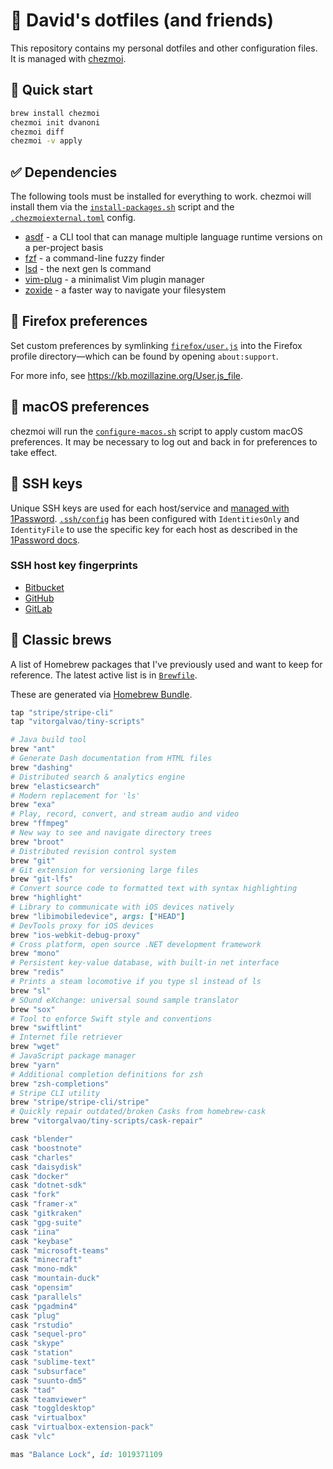 # 🔘 David's dotfiles (and friends)

This repository contains my personal dotfiles and other configuration files.
It is managed with [chezmoi](https://www.chezmoi.io/).

## 🚀 Quick start

```sh
brew install chezmoi
chezmoi init dvanoni
chezmoi diff
chezmoi -v apply
```

## ✅ Dependencies

The following tools must be installed for everything to work. chezmoi will
install them via the [`install-packages.sh`](run_onchange_install-packages.sh.tmpl)
script and the [`.chezmoiexternal.toml`](.chezmoiexternal.toml) config.

- [asdf](https://github.com/asdf-vm/asdf) - a CLI tool that can manage multiple language runtime versions on a per-project basis
- [fzf](https://github.com/junegunn/fzf) - a command-line fuzzy finder
- [lsd](https://github.com/lsd-rs/lsd) - the next gen ls command
- [vim-plug](https://github.com/junegunn/vim-plug) - a minimalist Vim plugin manager
- [zoxide](https://github.com/ajeetdsouza/zoxide) - a faster way to navigate your filesystem

## 🦊 Firefox preferences

Set custom preferences by symlinking [`firefox/user.js`](firefox/user.js) into
the Firefox profile directory—which can be found by opening `about:support`.

For more info, see https://kb.mozillazine.org/User.js_file.

## 🍎 macOS preferences

chezmoi will run the [`configure-macos.sh`](run_onchange_configure-macos.sh.tmpl)
script to apply custom macOS preferences.
It may be necessary to log out and back in for preferences to take effect.

## 🔑 SSH keys

Unique SSH keys are used for each host/service and [managed with 1Password][op-ssh].
[`.ssh/config`](private_dot_ssh/config) has been configured with `IdentitiesOnly`
and `IdentityFile` to use the specific key for each host as described in the
[1Password docs][op-ssh-config].

[op-ssh]: https://developer.1password.com/docs/ssh
[op-ssh-config]: https://developer.1password.com/docs/ssh/agent/advanced#ssh-server-six-key-limit

### SSH host key fingerprints

- [Bitbucket](https://support.atlassian.com/bitbucket-cloud/docs/configure-ssh-and-two-step-verification/)
- [GitHub](https://docs.github.com/en/authentication/keeping-your-account-and-data-secure/githubs-ssh-key-fingerprints)
- [GitLab](https://docs.gitlab.com/ee/user/gitlab_com/index.html#ssh-host-keys-fingerprints)

## 🍻 Classic brews

A list of Homebrew packages that I've previously used and want to keep for reference.
The latest active list is in [`Brewfile`](Brewfile).

These are generated via [Homebrew Bundle](https://github.com/Homebrew/homebrew-bundle).

```ruby
tap "stripe/stripe-cli"
tap "vitorgalvao/tiny-scripts"

# Java build tool
brew "ant"
# Generate Dash documentation from HTML files
brew "dashing"
# Distributed search & analytics engine
brew "elasticsearch"
# Modern replacement for 'ls'
brew "exa"
# Play, record, convert, and stream audio and video
brew "ffmpeg"
# New way to see and navigate directory trees
brew "broot"
# Distributed revision control system
brew "git"
# Git extension for versioning large files
brew "git-lfs"
# Convert source code to formatted text with syntax highlighting
brew "highlight"
# Library to communicate with iOS devices natively
brew "libimobiledevice", args: ["HEAD"]
# DevTools proxy for iOS devices
brew "ios-webkit-debug-proxy"
# Cross platform, open source .NET development framework
brew "mono"
# Persistent key-value database, with built-in net interface
brew "redis"
# Prints a steam locomotive if you type sl instead of ls
brew "sl"
# SOund eXchange: universal sound sample translator
brew "sox"
# Tool to enforce Swift style and conventions
brew "swiftlint"
# Internet file retriever
brew "wget"
# JavaScript package manager
brew "yarn"
# Additional completion definitions for zsh
brew "zsh-completions"
# Stripe CLI utility
brew "stripe/stripe-cli/stripe"
# Quickly repair outdated/broken Casks from homebrew-cask
brew "vitorgalvao/tiny-scripts/cask-repair"

cask "blender"
cask "boostnote"
cask "charles"
cask "daisydisk"
cask "docker"
cask "dotnet-sdk"
cask "fork"
cask "framer-x"
cask "gitkraken"
cask "gpg-suite"
cask "iina"
cask "keybase"
cask "microsoft-teams"
cask "minecraft"
cask "mono-mdk"
cask "mountain-duck"
cask "opensim"
cask "parallels"
cask "pgadmin4"
cask "plug"
cask "rstudio"
cask "sequel-pro"
cask "skype"
cask "station"
cask "sublime-text"
cask "subsurface"
cask "suunto-dm5"
cask "tad"
cask "teamviewer"
cask "toggldesktop"
cask "virtualbox"
cask "virtualbox-extension-pack"
cask "vlc"

mas "Balance Lock", id: 1019371109
```
